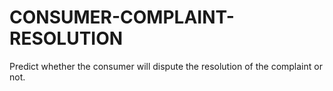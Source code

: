 # CONSUMER-COMPLAINT-RESOLUTION
Predict whether the consumer will dispute the resolution of the complaint or not.
